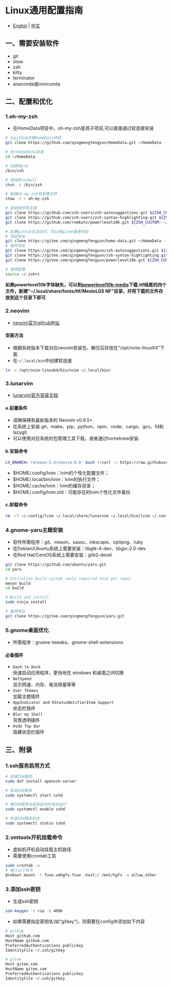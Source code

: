 # Linux通用配置指南

- [Englist](../README.md) | [中文](./README.zh-CN.md)

## 一、需要安装软件
- git 
- stow 
- zsh 
- kitty 
- terminator 
- anaconda或miniconda

## 二、配置和优化 

### 1.oh-my-zsh
- 在HomeData项目中，oh-my-zsh是其子项目,可以直接通过软连接安装
```sh
# 从github拉取HomeData项目
git clone https://github.com/qingmengfengyun/HomeData.git ~/HomeData --recurse-submodules

# 进入HomeData目录
cd ~/HomeData

# 切换到zsh
/bin/zsh

# 修改默认shell
chsh -s /bin/zsh

# 链接oh-my-zsh及配置文件 
stow -t ~ oh-my-zsh

# 安装插件和主题
git clone https://github.com/zsh-users/zsh-autosuggestions.git ${ZSH_CUSTOM:-~/.oh-my-zsh/custom}/plugins/zsh-autosuggestions
git clone https://github.com/zsh-users/zsh-syntax-highlighting.git ${ZSH_CUSTOM:-~/.oh-my-zsh/custom}/plugins/zsh-autosuggestions
git clone https://github.com/romkatv/powerlevel10k.git ${ZSH_CUSTOM:-~/.oh-my-zsh/custom}/themes/powerlevel10k

# 如果github无法访问，可以用gitee备用地址
# 项目地址
git clone https://gitee.com/qingmengfengyun/home-data.git ~/HomeData --recurse-submodules
# 插件地址
git clone https://gitee.com/qingmengfengyun/zsh-autosuggestions.git ${ZSH_CUSTOM:-~/.oh-my-zsh/custom}/plugins/zsh-autosuggestions
git clone https://gitee.com/qingmengfengyun/zsh-syntax-highlighting.git ${ZSH_CUSTOM:-~/.oh-my-zsh/custom}/plugins/zsh-syntax-highlighting
git clone https://gitee.com/qingmengfengyun/powerlevel10k.git ${ZSH_CUSTOM:-~/.oh-my-zsh/custom}/themes/powerlevel10k

# 使用配置
source ~/.zshrc
```

**如果powerlevel10k字体缺失，可以到[powerlevel10k-media](https://gitee.com/qingmengfengyun/powerlevel10k-media)下载.ttf结尾的四个文件，新建"~/.local/share/fonts/ttf/MesloLGS NF"目录，并将下载的文件存放到这个目录下即可**


### 2.neovim

- [neovim官方github地址](https://github.com/neovim/neovim)

#### 安装方法
- 根据系统版本下载对应neovim安装包，解压后存放在"/opt/nvim-linux64"下面
- 在`~/.local/bin`中创建软连接
```sh
ln -s /opt/nvim-linux64/bin/nvim ~/.local/bin/
```

### 3.lunarvim
- [lunarvim官方安装文档](https://www.lunarvim.org/zh-Hans/docs/installation)
#### a.前置条件
- 请确保拥有最新版本的 Neovim v0.9.5+.
- 在系统上安装 git、make、pip、python、npm、node、cargo、gcc、fd和lazygit.
- 可以使用对应系统的包管理工具下载，或者通过homebrew安装.
#### b.安装命令
```sh
LV_BRANCH='release-1.4/neovim-0.9' bash <(curl -s https://raw.githubusercontent.com/LunarVim/LunarVim/release-1.4/neovim-0.9/utils/installer/install.sh)
```
- $HOME/.config/lvim：lvim的个性化配置文件；
- $HOME/.local/bin/lvim：lvim的执行文件；
- $HOME/.cache/lvim：lvim的缓存目录；
- $HOME/.config/lvim.old：可能存在的lvim个性化文件备份
#### c.卸载命令
```sh
rm -rf ~/.config/lvim ~/.local/share/lunarvim ~/.local/bin/lvim ~/.config/lvim.old ~/.cache/lvim 
```


### 4.gnome-yaru主题安装
- 软件所需程序：git、meson、sassc、inkscape、optipng、ruby
- 在Debian/Ubuntu系统上需要安装：libgtk-4-dev、libgio-2.0-dev
- 在Red Hat/CentOS系统上需要安装：glib2-devel
```sh
git clone https://github.com/ubuntu/yaru.git
cd yaru

# Initialize build system (only required once per repo)
meson build
cd build

# Build and install
sudo ninja install

# 备用地址
git clone https://gitee.com/qingmengfengyun/yaru.git
```

### 5.gnome桌面优化
- 所需程序：gnome-tweaks、gnome-shell-extensions
#### 必备插件
- `Dash to Dock`  
快速启动应用程序，更快地在 windows 和桌面之间切换
- `NetSpeed`  
显示网速、内存、电池用量等等
- `User Themes`  
加载主题插件
- `AppIndicator and KStatusNotifierItem Support`  
状态栏插件
- `Blur my Shell`  
背景透明插件
- `Hide Top Bar`  
隐藏状态栏插件


## 三、附录

### 1.ssh服务启用方式
```sh
# 安装SSH服务
sudo dnf install openssh-server

# 启动SSH服务
sudo systemctl start sshd

# 使SSH服务在系统启动时自动运行
sudo systemctl enable sshd

# 检查SSH服务状态
sudo systemctl status sshd
```

### 2.vmtools开机挂载命令
- 虚拟机开机自动挂载主机路径
- 需要使用crontab工具
```sh
sudo crontab -e
# 输入以下命令
@reboot mount -t fuse.vmhgfs-fuse .host:/ /mnt/hgfs -o allow_other
```

### 3.添加ssh密钥
- 生成ssh密钥
```sh
ssh-keygen -t rsa -b 4096
```
- 如果需要指定密钥名(如“gitkey”)，则需要在config中添加如下内容
```sh
# github
Host github.com
HostName github.com
PreferredAuthentications publickey
IdentityFile ~/.ssh/gitkey

# gitee
Host gitee.com
HostName gitee.com
PreferredAuthentications publickey
IdentityFile ~/.ssh/gitkey
```

